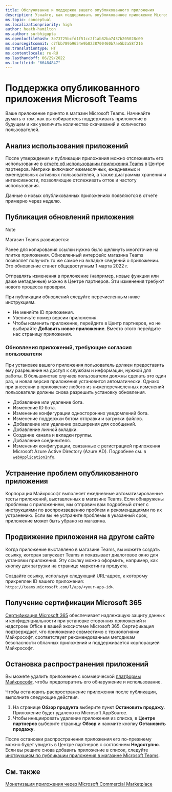 ```yaml
---
title: Обслуживание и поддержка вашего опубликованного приложения
description: Узнайте, как поддерживать опубликованное приложение Microsoft Teams и что следует продумать, когда ваш магазин будет указан в Teams Store и AppSource.
ms.topic: conceptual
ms.localizationpriority: high
author: heath-hamilton
ms.author: surbhigupta
ms.openlocfilehash: 3e73725bcfd1f51cc2f1ab82ba7437b205028c09
ms.sourcegitcommit: c7fbb789b9654e9b8238700460b7ae5b2a58f216
ms.translationtype: HT
ms.contentlocale: ru-RU
ms.lasthandoff: 06/29/2022
ms.locfileid: "66484847"
---
```

# <a name="maintain-your-published-microsoft-teams-app"></a>Поддержка опубликованного приложения Microsoft Teams

Ваше приложение принято в магазин Microsoft Teams. Начинайте думать о том, как вы собираетесь поддерживать приложение в будущем и как увеличить количество скачиваний и количество пользователей.

## <a name="analyze-app-usage"></a>Анализ использования приложений

После утверждения и публикации приложения можно отслеживать его использование в [отчете об использовании приложения Teams](/office/dev/store/teams-apps-usage) в Центре партнеров. Метрики включают ежемесячных, ежедневных и еженедельных активных пользователей, а также диаграммы хранения и интенсивности, позволяющие отслеживать отток и частоту использования.

Данные о новых опубликованных приложениях появляются в отчете примерно через неделю.

## <a name="publish-updates-to-your-app"></a>Публикация обновлений приложения

> [!NOTE]
> Магазин Teams развивается:
>
> Ранее для копирования ссылки нужно было щелкнуть многоточие на плитке приложения. Обновленный интерфейс магазина Teams позволяет получить то же самое на вкладке сведений о приложении. Это обновление станет общедоступным 1 марта 2022 г.

Отправлять изменения в приложение (например, новые функции или даже метаданные) можно в Центре партнеров. Эти изменения требуют нового процесса проверки.

При публикации обновлений следуйте перечисленным ниже инструкциям.

* Не меняйте ID приложения.
* Увеличьте номер версии приложения.
* Чтобы изменить приложение, перейдите в Центр партнеров, но не выбирайте **Добавить новое приложение**. Вместо этого перейдите нас страницу приложения.

### <a name="app-updates-requiring-user-consent"></a>Обновления приложений, требующие согласия пользователя

При установке вашего приложения пользователь должен предоставить ему разрешение на доступ к службам и информации, нужной для работы. В большинстве случаев пользователи должны сделать это один раз, и новая версия приложения установится автоматически.
Однако при внесении в приложение любого из нижеперечисленных изменений пользователи должны снова разрешить установку обновления.

* Добавление или удаление бота.
* Изменение ID бота.
* Изменение конфигурации односторонних уведомлений бота.
* Изменение поддержки ботом отправки и загрузки файлов.
* Добавление или удаление расширения для сообщений.
* Добавление личной вкладки.
* Создание канала и вкладки группы.
* Добавление соединителя.
* Изменения конфигурации, связанные с регистрацией приложения Microsoft Azure Active Directory (Azure AD). Подробнее см. в [`webApplicationInfo`](~/resources/schema/manifest-schema.md#webapplicationinfo).

## <a name="fix-issues-with-your-published-app"></a>Устранение проблем опубликованного приложения

Корпорация Майкрософт выполняет ежедневные автоматизированные тесты приложений, выставленных в магазине Teams. Если обнаружены проблемы с приложением, мы отправим вам подробный отчет с инструкциями по воспроизведению проблем и рекомендациями по их устранению. Если вы не устраните проблемы в указанный срок, приложение может быть убрано из магазина.

## <a name="promote-your-app-on-another-site"></a>Продвижение приложения на другом сайте

Когда приложение выставлено в магазине Teams, вы можете создать ссылку, которая запускает Teams и показывает диалоговое окно для установки приложения. Эту ссылку можно оформить, например, как кнопку для загрузки на странице маркетинга продукта.

Создайте ссылку, используя следующий URL-адрес, к которому прикреплен ID вашего приложения: `https://teams.microsoft.com/l/app/<your-app-id>`.

## <a name="complete-microsoft-365-certification"></a>Получение сертификации Microsoft 365

[Сертификация Microsoft 365](/microsoft-365-app-certification/docs/certification) обеспечивает надлежащую защиту данных и конфиденциальности при установке сторонних приложений и надстроек Office в вашей экосистеме Microsoft 365. Сертификация подтверждает, что приложение совместимо с технологиями Майкрософт, соответствует рекомендованным методикам безопасности облачных приложений и поддерживается корпорацией Майкрософт.

## <a name="stop-app-distribution"></a>Остановка распространения приложений

Вы можете удалить приложение с коммерческой [платформы Майкрософт](/azure/marketplace/overview), чтобы предотвратить его обнаружение и использование.

Чтобы остановить распространение приложения после публикации, выполните следующие действия.

1. На странице **Обзор продукта** выберите пункт **Остановить продажу**. Приложение будет удалено из Microsoft AppSource.
1. Чтобы инициировать удаление приложения из списка, в **Центре партнеров** выберите страницу **Обзор** и нажмите кнопку **Остановить продажу**.

После остановки распространения приложения его по-прежнему можно будет увидеть в Центре партнеров с состоянием **Недоступно**. Если вы решите снова добавить приложение в список, следуйте [инструкциям по публикации приложения в магазине Microsoft Teams](../publish.md).

## <a name="see-also"></a>См. также

[Монетизация приложения через Microsoft Commercial Marketplace](/office/dev/store/monetize-addins-through-microsoft-commercial-marketplace)
